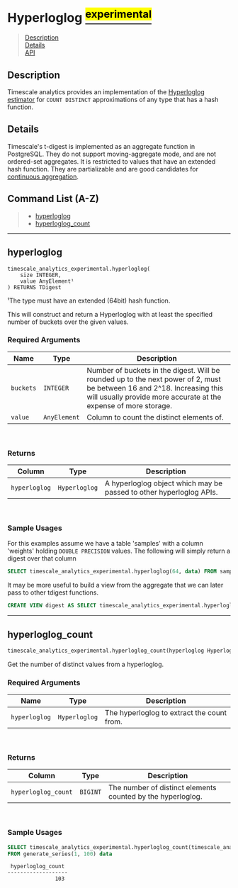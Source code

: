 # Hyperloglog [<sup><mark>experimental</mark></sup>](/extension/docs/README.md#tag-notes)

> [Description](#hyperloglog-description)<br>
> [Details](#hyperloglog-details)<br>
> [API](#hyperloglog-api)

## Description [](hyperloglog-description)

Timescale analytics provides an implementation of the [Hyperloglog estimator](https://en.wikipedia.org/wiki/HyperLogLog) for `COUNT DISTINCT` approximations of any type that has a hash function.

## Details [](hyperloglog-details)

Timescale's t-digest is implemented as an aggregate function in PostgreSQL.  They do not support moving-aggregate mode, and are not ordered-set aggregates.  It is restricted to values that have an extended hash function.  They are partializable and are good candidates for [continuous aggregation](https://docs.timescale.com/latest/using-timescaledb/continuous-aggregates).


## Command List (A-Z) [](hyperloglog-api)
> - [hyperloglog](#hyperloglog)
> - [hyperloglog_count](#hyperloglog_count)

---
## **hyperloglog** [](hyperloglog)
```SQL,ignore
timescale_analytics_experimental.hyperloglog(
    size INTEGER,
    value AnyElement¹
) RETURNS TDigest
```
¹The type must have an extended (64bit) hash function.

This will construct and return a Hyperloglog with at least the specified number of buckets over the given values.

### Required Arguments [](hyperloglog-required-arguments)
|Name| Type |Description|
|---|---|---|
| `buckets` | `INTEGER` | Number of buckets in the digest. Will be rounded up to the next power of 2, must be between 16 and 2^18. Increasing this will usually provide more accurate at the expense of more storage. |
| `value` | `AnyElement` |  Column to count the distinct elements of. |
<br>

### Returns

|Column|Type|Description|
|---|---|---|
| `hyperloglog` | `Hyperloglog` | A hyperloglog object which may be passed to other hyperloglog APIs. |
<br>

### Sample Usages [](hyperloglog-examples)
For this examples assume we have a table 'samples' with a column 'weights' holding `DOUBLE PRECISION` values.  The following will simply return a digest over that column

```SQL ,ignore
SELECT timescale_analytics_experimental.hyperloglog(64, data) FROM samples;
```

It may be more useful to build a view from the aggregate that we can later pass to other tdigest functions.

```SQL ,ignore
CREATE VIEW digest AS SELECT timescale_analytics_experimental.hyperloglog(64, data) FROM samples;
```

---

## **hyperloglog_count** [](hyperloglog_count)

```SQL ,ignore
timescale_analytics_experimental.hyperloglog_count(hyperloglog Hyperloglog) RETURNS BIGINT
```

Get the number of distinct values from a hyperloglog.

### Required Arguments [](hyperloglog_count-required-arguments)
|Name|Type|Description|
|---|---|---|
| `hyperloglog` | `Hyperloglog` | The hyperloglog to extract the count from. |
<br>

### Returns

|Column|Type|Description|
|---|---|---|
| `hyperloglog_count` | `BIGINT` | The number of distinct elements counted by the hyperloglog. |
<br>

### Sample Usages [](hyperloglog_count-examples)

```SQL
SELECT timescale_analytics_experimental.hyperloglog_count(timescale_analytics_experimental.hyperloglog(64, data))
FROM generate_series(1, 100) data
```
```output
 hyperloglog_count
-------------------
               103
```